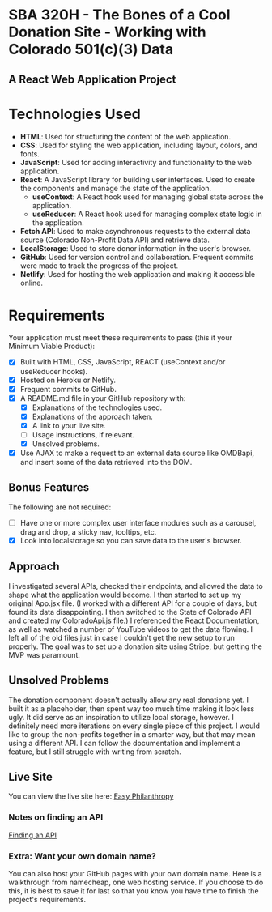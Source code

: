 # SBA 320H - The Bones of a Cool Donation Site - Working with Colorado 501(c)(3) Data 
## A React Web Application Project

# Technologies Used

- **HTML**: Used for structuring the content of the web application.
- **CSS**: Used for styling the web application, including layout, colors, and fonts.
- **JavaScript**: Used for adding interactivity and functionality to the web application.
- **React**: A JavaScript library for building user interfaces. Used to create the components and manage the state of the application.
  - **useContext**: A React hook used for managing global state across the application.
  - **useReducer**: A React hook used for managing complex state logic in the application.
- **Fetch API**: Used to make asynchronous requests to the external data source (Colorado Non-Profit Data API) and retrieve data.
- **LocalStorage**: Used to store donor information in the user's browser.
- **GitHub**: Used for version control and collaboration. Frequent commits were made to track the progress of the project.
- **Netlify**: Used for hosting the web application and making it accessible online.

# Requirements
Your application must meet these requirements to pass (this it your Minimum Viable Product):

- [X] Built with HTML, CSS, JavaScript, REACT (useContext and/or useReducer hooks).
- [X] Hosted on Heroku or Netlify.
- [X] Frequent commits to GitHub.
- [X] A README.md file in your GitHub repository with:
    - [X] Explanations of the technologies used.
    - [X] Explanations of the approach taken.
    - [X] A link to your live site.
    - [ ] Usage instructions, if relevant.
    - [X] Unsolved problems.
- [X] Use AJAX to make a request to an external data source like OMDBapi, and insert some of the data retrieved into the DOM.

## Bonus Features
The following are not required:

- [ ] Have one or more complex user interface modules such as a carousel, drag and drop, a sticky nav, tooltips, etc.
- [X] Look into localstorage so you can save data to the user's browser.

## Approach

I investigated several APIs, checked their endpoints, and allowed the data to shape what the application would become. I then started to set up my original App.jsx file. (I worked with a different API for a couple of days, but found its data disappointing. I then switched to the State of Colorado API and created my ColoradoApi.js file.) I referenced the React Documentation, as well as watched a number of YouTube videos to get the data flowing. I left all of the old files just in case I couldn't get the new setup to run properly. The goal was to set up a donation site using Stripe, but getting the MVP was paramount.

## Unsolved Problems

The donation component doesn't actually allow any real donations yet. I built it as a placeholder, then spent way too much time making it look less ugly. It did serve as an inspiration to utilize local storage, however. I definitely need more iterations on every single piece of this project. I would like to group the non-profits together in a smarter way, but that may mean using a different API. I can follow the documentation and implement a feature, but I still struggle with writing from scratch.

## Live Site

You can view the live site here: [Easy Philanthropy](https://incomparable-flan-935910.netlify.app/)

### Notes on finding an API 
[Finding an API](https://ps-react-curriculum.herokuapp.com/320/project/#-finding-an-api)

### Extra: Want your own domain name?
You can also host your GitHub pages with your own domain name.
Here is a walkthrough from namecheap, one web hosting service.
If you choose to do this, it is best to save it for last so that you know you have time to finish the project's requirements.


